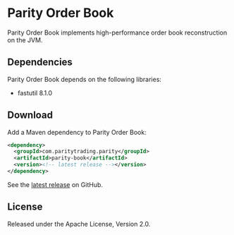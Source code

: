 # Parity Order Book

Parity Order Book implements high-performance order book reconstruction on the
JVM.

## Dependencies

Parity Order Book depends on the following libraries:

- fastutil 8.1.0

## Download

Add a Maven dependency to Parity Order Book:

```xml
<dependency>
  <groupId>com.paritytrading.parity</groupId>
  <artifactId>parity-book</artifactId>
  <version><!-- latest release --></version>
</dependency>
```

See the [latest release][] on GitHub.

  [latest release]: https://github.com/paritytrading/parity/releases/latest

## License

Released under the Apache License, Version 2.0.
